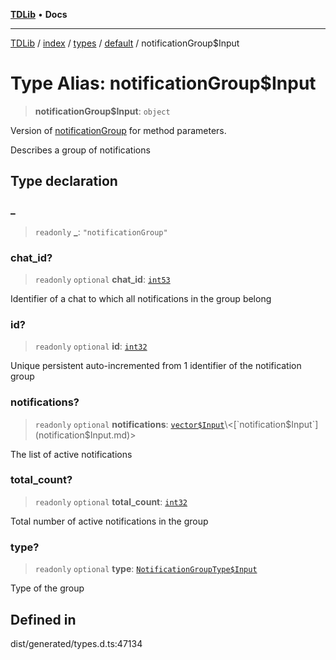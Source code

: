 [**TDLib**](../../../../../../README.md) • **Docs**

***

[TDLib](../../../../../../modules.md) / [index](../../../../../README.md) / [types](../../../README.md) / [default](../README.md) / notificationGroup$Input

# Type Alias: notificationGroup$Input

> **notificationGroup$Input**: `object`

Version of [notificationGroup](notificationGroup.md) for method parameters.

Describes a group of notifications

## Type declaration

### \_

> `readonly` **\_**: `"notificationGroup"`

### chat\_id?

> `readonly` `optional` **chat\_id**: [`int53`](int53.md)

Identifier of a chat to which all notifications in the group belong

### id?

> `readonly` `optional` **id**: [`int32`](int32.md)

Unique persistent auto-incremented from 1 identifier of the notification group

### notifications?

> `readonly` `optional` **notifications**: [`vector$Input`](vector$Input.md)\<[`notification$Input`](notification$Input.md)\>

The list of active notifications

### total\_count?

> `readonly` `optional` **total\_count**: [`int32`](int32.md)

Total number of active notifications in the group

### type?

> `readonly` `optional` **type**: [`NotificationGroupType$Input`](NotificationGroupType$Input.md)

Type of the group

## Defined in

dist/generated/types.d.ts:47134
